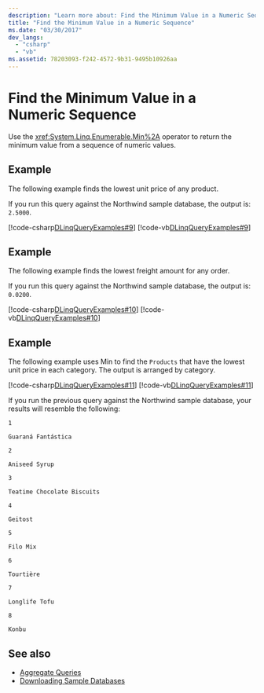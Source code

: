 ```yaml
---
description: "Learn more about: Find the Minimum Value in a Numeric Sequence"
title: "Find the Minimum Value in a Numeric Sequence"
ms.date: "03/30/2017"
dev_langs: 
  - "csharp"
  - "vb"
ms.assetid: 78203093-f242-4572-9b31-9495b10926aa
---
```

# Find the Minimum Value in a Numeric Sequence

Use the <xref:System.Linq.Enumerable.Min%2A> operator to return the minimum value from a sequence of numeric values.  
  
## Example  

 The following example finds the lowest unit price of any product.  
  
 If you run this query against the Northwind sample database, the output is: `2.5000`.  
  
 [!code-csharp[DLinqQueryExamples#9](../../../../../../samples/snippets/csharp/VS_Snippets_Data/DLinqQueryExamples/cs/Program.cs#9)]
 [!code-vb[DLinqQueryExamples#9](../../../../../../samples/snippets/visualbasic/VS_Snippets_Data/DLinqQueryExamples/vb/Module1.vb#9)]  
  
## Example  

 The following example finds the lowest freight amount for any order.  
  
 If you run this query against the Northwind sample database, the output is: `0.0200`.  
  
 [!code-csharp[DLinqQueryExamples#10](../../../../../../samples/snippets/csharp/VS_Snippets_Data/DLinqQueryExamples/cs/Program.cs#10)]
 [!code-vb[DLinqQueryExamples#10](../../../../../../samples/snippets/visualbasic/VS_Snippets_Data/DLinqQueryExamples/vb/Module1.vb#10)]  
  
## Example  

 The following example uses Min to find the `Products` that have the lowest unit price in each category. The output is arranged by category.  
  
 [!code-csharp[DLinqQueryExamples#11](../../../../../../samples/snippets/csharp/VS_Snippets_Data/DLinqQueryExamples/cs/Program.cs#11)]
 [!code-vb[DLinqQueryExamples#11](../../../../../../samples/snippets/visualbasic/VS_Snippets_Data/DLinqQueryExamples/vb/Module1.vb#11)]  
  
 If you run the previous query against the Northwind sample database, your results will resemble the following:  
  
 `1`  
  
 `Guaraná Fantástica`  
  
 `2`  
  
 `Aniseed Syrup`  
  
 `3`  
  
 `Teatime Chocolate Biscuits`  
  
 `4`  
  
 `Geitost`  
  
 `5`  
  
 `Filo Mix`  
  
 `6`  
  
 `Tourtière`  
  
 `7`  
  
 `Longlife Tofu`  
  
 `8`  
  
 `Konbu`  
  
## See also

- [Aggregate Queries](aggregate-queries.md)
- [Downloading Sample Databases](downloading-sample-databases.md)
